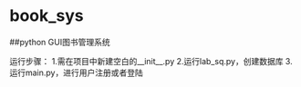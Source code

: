 # book_sys
##python GUI图书管理系统

运行步骤：
1.需在项目中新建空白的__init__.py
2.运行lab_sq.py，创建数据库
3.运行main.py，进行用户注册或者登陆
